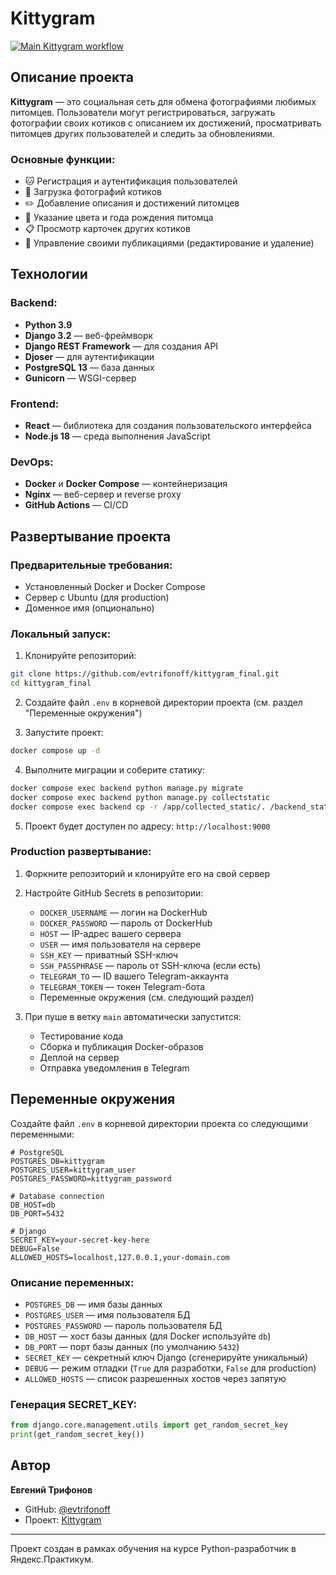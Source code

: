 # Kittygram

[![Main Kittygram workflow](https://github.com/etrifonoff/kittygram_final/actions/workflows/main.yml/badge.svg)](https://github.com/etrifonoff/kittygram_final/actions/workflows/main.yml)

## Описание проекта

**Kittygram** — это социальная сеть для обмена фотографиями любимых питомцев. Пользователи могут регистрироваться, загружать фотографии своих котиков с описанием их достижений, просматривать питомцев других пользователей и следить за обновлениями.

### Основные функции:

- 🐱 Регистрация и аутентификация пользователей
- 📸 Загрузка фотографий котиков
- ✏️ Добавление описания и достижений питомцев
- 🎨 Указание цвета и года рождения питомца
- 📋 Просмотр карточек других котиков
- 🔐 Управление своими публикациями (редактирование и удаление)

## Технологии

### Backend:
- **Python 3.9**
- **Django 3.2** — веб-фреймворк
- **Django REST Framework** — для создания API
- **Djoser** — для аутентификации
- **PostgreSQL 13** — база данных
- **Gunicorn** — WSGI-сервер

### Frontend:
- **React** — библиотека для создания пользовательского интерфейса
- **Node.js 18** — среда выполнения JavaScript

### DevOps:
- **Docker** и **Docker Compose** — контейнеризация
- **Nginx** — веб-сервер и reverse proxy
- **GitHub Actions** — CI/CD

## Развертывание проекта

### Предварительные требования:

- Установленный Docker и Docker Compose
- Сервер с Ubuntu (для production)
- Доменное имя (опционально)

### Локальный запуск:

1. Клонируйте репозиторий:
```bash
git clone https://github.com/evtrifonoff/kittygram_final.git
cd kittygram_final
```

2. Создайте файл `.env` в корневой директории проекта (см. раздел "Переменные окружения")

3. Запустите проект:
```bash
docker compose up -d
```

4. Выполните миграции и соберите статику:
```bash
docker compose exec backend python manage.py migrate
docker compose exec backend python manage.py collectstatic
docker compose exec backend cp -r /app/collected_static/. /backend_static/static/
```

5. Проект будет доступен по адресу: `http://localhost:9000`

### Production развертывание:

1. Форкните репозиторий и клонируйте его на свой сервер

2. Настройте GitHub Secrets в репозитории:
   - `DOCKER_USERNAME` — логин на DockerHub
   - `DOCKER_PASSWORD` — пароль от DockerHub
   - `HOST` — IP-адрес вашего сервера
   - `USER` — имя пользователя на сервере
   - `SSH_KEY` — приватный SSH-ключ
   - `SSH_PASSPHRASE` — пароль от SSH-ключа (если есть)
   - `TELEGRAM_TO` — ID вашего Telegram-аккаунта
   - `TELEGRAM_TOKEN` — токен Telegram-бота
   - Переменные окружения (см. следующий раздел)

3. При пуше в ветку `main` автоматически запустится:
   - Тестирование кода
   - Сборка и публикация Docker-образов
   - Деплой на сервер
   - Отправка уведомления в Telegram

## Переменные окружения

Создайте файл `.env` в корневой директории проекта со следующими переменными:

```env
# PostgreSQL
POSTGRES_DB=kittygram
POSTGRES_USER=kittygram_user
POSTGRES_PASSWORD=kittygram_password

# Database connection
DB_HOST=db
DB_PORT=5432

# Django
SECRET_KEY=your-secret-key-here
DEBUG=False
ALLOWED_HOSTS=localhost,127.0.0.1,your-domain.com
```

### Описание переменных:

- `POSTGRES_DB` — имя базы данных
- `POSTGRES_USER` — имя пользователя БД
- `POSTGRES_PASSWORD` — пароль пользователя БД
- `DB_HOST` — хост базы данных (для Docker используйте `db`)
- `DB_PORT` — порт базы данных (по умолчанию `5432`)
- `SECRET_KEY` — секретный ключ Django (сгенерируйте уникальный)
- `DEBUG` — режим отладки (`True` для разработки, `False` для production)
- `ALLOWED_HOSTS` — список разрешенных хостов через запятую

### Генерация SECRET_KEY:

```python
from django.core.management.utils import get_random_secret_key
print(get_random_secret_key())
```

## Автор

**Евгений Трифонов**

- GitHub: [@evtrifonoff](https://github.com/evtrifonoff)
- Проект: [Kittygram](https://ekittygram.webhop.me)

---

Проект создан в рамках обучения на курсе Python-разработчик в Яндекс.Практикум.
